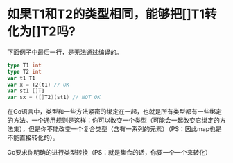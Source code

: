 # 如果T1和T2的类型相同，能够把[]T1转化为[]T2吗?

下面例子中最后一行，是无法通过编译的。

```go
type T1 int
type T2 int
var t1 T1
var x = T2(t1) // OK
var st1 []T1
var sx = ([]T2)(st1) // NOT OK
```

在Go语言中，类型和一些方法紧密的绑定在一起，也就是所有类型都有一些绑定的方法。一个通用规则是这样：你可以改变一个类型（可能会一起改变它绑定的方法集），但是你不能改变一个复合类型（含有一系列的元素）（PS：因此map也是不能直接转化的）。

Go要求你明确的进行类型转换（PS：就是集合的话，你要一个一个来转化）

